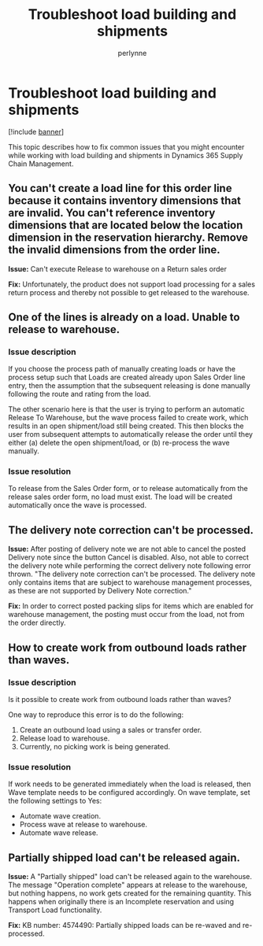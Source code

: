 ﻿---
# required metadata

title: Troubleshoot load building and shipments
description: This topic describes how to fix common issues that you might encounter while working with load building and shipments in Dynamics 365 Supply Chain Management.
author: perlynne
manager: tfehr
ms.date: 10/19/2020
ms.topic: article
ms.prod: 
ms.service: dynamics-ax-applications
ms.technology: 

# optional metadata

ms.search.form: 
# ROBOTS: 
audience: Application user
# ms.devlang: 
ms.reviewer: kamaybac
ms.search.scope: Core, Operations
# ms.tgt_pltfrm: 
ms.custom: 
ms.assetid: 
ms.search.region: Global
# ms.search.industry: 
ms.author: perlynne
ms.search.validFrom: 2020-10-19
ms.dyn365.ops.version: 10.0.15
---

# Troubleshoot load building and shipments

[!include [banner](../includes/banner.md)]

This topic describes how to fix common issues that you might encounter while working with load building and shipments in Dynamics 365 Supply Chain Management.

## You can't create a load line for this order line because it contains inventory dimensions that are invalid. You can't reference inventory dimensions that are located below the location dimension in the reservation hierarchy. Remove the invalid dimensions from the order line.
<!-- KFM: This is a very long heading. If it's an error message that  you want to quote, I recommend giving a short summary as the heading and then quoting the error in the body text. -->
**Issue:** Can't execute Release to warehouse on a Return sales order

**Fix:** Unfortunately, the product does not support load processing for a sales return process and thereby not possible to get released to the warehouse.

## One of the lines is already on a load. Unable to release to warehouse.

### Issue description

If you choose the process path of manually creating loads or have the process setup such that Loads are created already upon Sales Order line entry, then the assumption that the subsequent releasing is done manually following the route and rating from the load.

The other scenario here is that the user is trying to perform an automatic Release To Warehouse, but the wave process failed to create work, which results in an open shipment/load still being created. This then blocks the user from subsequent attempts to automatically release the order until they either (a) delete the open shipment/load, or (b) re-process the wave manually.

### Issue resolution

To release from the Sales Order form, or to release automatically from the release sales order form, no load must exist. The load will be created automatically once the wave is processed.

## The delivery note correction can't be processed.

**Issue:** After posting of delivery note we are not able to cancel the posted Delivery note since the button Cancel is disabled. Also, not able to correct the delivery note while performing the correct delivery note following error thrown. "The delivery note correction can't be processed. The delivery note only contains items that are subject to warehouse management processes, as these are not supported by Delivery Note correction."

**Fix:** In order to correct posted packing slips for items which are enabled for warehouse management, the posting must occur from the load, not from the order directly.

## How to create work from outbound loads rather than waves.

### Issue description

Is it possible to create work from outbound loads rather than waves?

One way to reproduce this error is to do the following:

1. Create an outbound load using a sales or transfer order.
2. Release load to warehouse.
3. Currently, no picking work is being generated.

### Issue resolution

If work needs to be generated immediately when the load is released, then Wave template needs to be configured accordingly. On wave template, set the following settings to Yes:

- Automate wave creation.
- Process wave at release to warehouse.
- Automate wave release.

## Partially shipped load can't be released again.

**Issue:** A "Partially shipped" load can't be released again to the warehouse. The message "Operation complete" appears at release to the warehouse, but nothing happens, no work gets created for the remaining quantity. This happens when originally there is an Incomplete reservation and using Transport Load functionality.

**Fix:** KB number: 4574490: Partially shipped loads can be re-waved and re-processed.
<!-- KFM: Is this really a fix? Is this intended as customer-facing text? -->